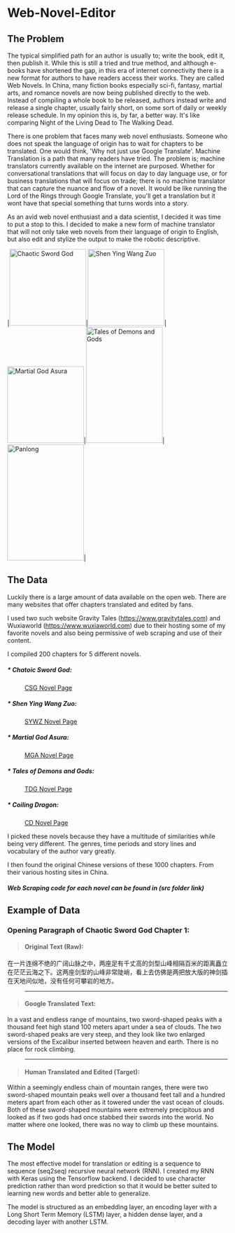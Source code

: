 # Web-Novel-Editor

## The Problem

The typical simplified path for an author is usually to; write the book, edit it, then publish it. While this is still a tried and true method, and although e-books have shortened the gap, in this era of internet connectivity there is a new format for authors to have readers access their works.  They are called Web Novels.  In China, many fiction books especially sci-fi, fantasy, martial arts, and romance novels are now being published directly to the web.  Instead of compiling a whole book to be released, authors instead write and release a single chapter, usually fairly short, on some sort of daily or weekly release schedule.  In my opinion this is, by far, a better way.  It's like comparing Night of the Living Dead to The Walking Dead.

There is one problem that faces many web novel enthusiasts.  Someone who does not speak the language of origin has to wait for chapters to be translated.  One would think, 'Why not just use Google Translate'.  Machine Translation is a path that many readers have tried.  The problem is; machine translators currently available on the internet are purposed. Whether for conversational translations that will focus on day to day language use, or for business translations that will focus on trade; there is no machine translator that can capture the nuance and flow of a novel.  It would be like running the Lord of the Rings through Google Translate, you'll get a translation but it wont have that special something that turns words into a story.

As an avid web novel enthusiast and a data scientist, I decided it was time to put a stop to this.  I decided to make a new form of machine translator that will not only take web novels from their language of origin to English, but also edit and stylize the output to make the robotic descriptive.

|<img src="https://images.gr-assets.com/books/1460555353l/29909306.jpg" alt="Chaotic Sword God" style="width: 175px;"/>|<img src="http://avatar.manganelo.com/avatar/362-shen_yin_wang_zuo.jpg" alt="Shen Ying Wang Zuo" style="width: 175px;"/>|<img src='https://www.wuxiaworld.com/images/covers/mga.png' alt = 'Martial God Asura' style= 'width: 175px;'/>|<img src='https://lnmtl.com/assets/images/novel/2-200.jpg' alt = 'Tales of Demons and Gods' style='width: 175px; height: 265px;'/>|<img src='https://f01.mrcdn.info/file/mrportal/h/9/5/b/QU.2NpMOHZc.png' alt = 'Panlong' style='width: 175px; height: 265px;'/>|



## The Data

Luckily there is a large amount of data available on the open web.  There are many websites that offer chapters translated and edited by fans.

I used two such website Gravity Tales (https://www.gravitytales.com) and Wuxiaworld (https://www.wuxiaworld.com) due to their hosting some of my favorite novels and also being permissive of web scraping and use of their content.

I compiled 200 chapters for 5 different novels.

##### * Chatoic Sword God:
&nbsp;&nbsp;&nbsp;&nbsp;&nbsp;&nbsp;&nbsp;&nbsp;&nbsp;&nbsp;[CSG Novel Page](http://gravitytales.com/novel/chaotic-sword-god)
##### * Shen Ying Wang Zuo:
&nbsp;&nbsp;&nbsp;&nbsp;&nbsp;&nbsp;&nbsp;&nbsp;&nbsp;&nbsp;[SYWZ Novel Page](http://gravitytales.com/novel/shen-ying-wang-zuo)
##### * Martial God Asura:
&nbsp;&nbsp;&nbsp;&nbsp;&nbsp;&nbsp;&nbsp;&nbsp;&nbsp;&nbsp;[MGA Novel Page](https://www.wuxiaworld.com/novel/martial-god-asura)
##### * Tales of Demons and Gods:
&nbsp;&nbsp;&nbsp;&nbsp;&nbsp;&nbsp;&nbsp;&nbsp;&nbsp;&nbsp;[TDG Novel Page](https://www.wuxiaworld.com/novel/tales-of-demons-and-gods)
##### * Coiling Dragon:
&nbsp;&nbsp;&nbsp;&nbsp;&nbsp;&nbsp;&nbsp;&nbsp;&nbsp;&nbsp;[CD Novel Page](https://www.wuxiaworld.com/novel/coiling-dragon)

I picked these novels because they have a multitude of similarities while being very different.  The genres, time periods and story lines and vocabulary of the author vary greatly.

I then found the original Chinese versions of these 1000 chapters. From their various hosting sites in China.

##### Web Scraping code for each novel can be found in (src folder link)

## Example of Data
### Opening Paragraph of Chaotic Sword God Chapter 1:


> #### Original Text (Raw):
>
在一片连绵不绝的广阔山脉之中，两座足有千丈高的剑型山峰相隔百米的距离矗立在茫茫云海之下。这两座剑型的山峰非常陡峭，看上去仿佛是两把放大版的神剑插在天地间似地，没有任何可攀岩的地方。

>-----------------------

> #### Google Translated Text:
>
In a vast and endless range of mountains, two sword-shaped peaks with a thousand feet high stand 100 meters apart under a sea of clouds. The two sword-shaped peaks are very steep, and they look like two enlarged versions of the Excalibur inserted between heaven and earth. There is no place for rock climbing.

>------------------------

> #### Human Translated and Edited (Target):
>
Within a seemingly endless chain of mountain ranges, there were two sword-shaped mountain peaks well over a thousand feet tall and a hundred meters apart from each other as it towered under the vast ocean of clouds. Both of these sword-shaped mountains were extremely precipitous and looked as if two gods had once stabbed their swords into the world. No matter where one looked, there was no way to climb up these mountains.

## The Model

The most effective model for translation or editing is a sequence to sequence (seq2seq) recursive neural network (RNN).  I created my RNN with Keras using the Tensorflow backend. I decided to use character prediction rather than word prediction so that it would be better suited to learning new words and better able to generalize.

The model is structured as an embedding layer, an encoding layer with a Long Short Term Memory (LSTM) layer, a hidden dense layer, and a decoding layer with another LSTM.

